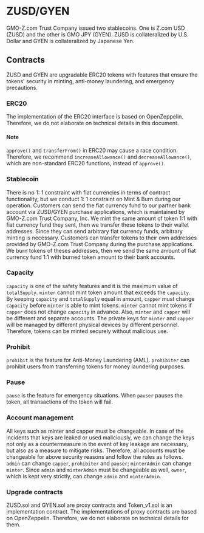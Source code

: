 # ZUSD/GYEN
GMO-Z.com Trust Company issued two stablecoins. One is Z.com USD (ZUSD) and the other is GMO JPY (GYEN). ZUSD is collateralized by U.S. Dollar and GYEN is collateralized by Japanese Yen.

## Contracts
ZUSD and GYEN are upgradable ERC20 tokens with features that ensure the tokens' security in minting, anti-money laundering, and emergency precautions.

### ERC20
The implementation of the ERC20 interface is based on OpenZeppelin. Therefore, we do not elaborate on technical details in this document.

#### Note
`approve()` and `transferFrom()` in ERC20 may cause a race condition. Therefore, we recommend `increaseAllowance()` and `decreaseAllowance()`, which are non-standard ERC20 functions, instead of `approve()`.

### Stablecoin
There is no 1: 1 constraint with fiat currencies in terms of contract functionality, but we conduct 1: 1 constraint on Mint & Burn during our operation.
Customers can send the fiat currency fund to our partner bank account via ZUSD/GYEN purchase applications, which is maintained by GMO-Z.com Trust Company, Inc. We mint the same amount of token 1:1 with fiat currency fund they sent, then we transfer these tokens to their wallet addresses. Since they can send arbitrary fiat currency funds, arbitrary minting is necessary.
Customers can transfer tokens to their own addresses provided by GMO-Z.com Trust Company during the purchase applications. We burn tokens of theses addresses, then we send the same amount of fiat currency fund 1:1 with burned token amount to their bank accounts.

### Capacity
`capacity` is one of the safety features and it is the maximum value of `totalSupply`. `minter` cannot mint token amount that exceeds the `capacity`. By keeping `capacity` and `totalSupply` equal in amount, `capper` must change `capacity` before `minter` is able to mint tokens. `minter` cannot mint tokens if `capper` does not change `capacity` in advance. Also, `minter` and `capper` will be different and separate accounts. The private keys for `minter` and `capper` will be managed by different physical devices by different personnel. Therefore, tokens can be minted securely without malicious use.

### Prohibit
`prohibit` is the feature for Anti-Money Laundering (AML). `prohibiter` can prohibit users from transferring tokens for money laundering purposes.

### Pause
`pause` is the feature for emergency situations. When `pauser` pauses the token, all transactions of the token will fail.

### Account management
All keys such as minter and capper must be changeable. In case of the incidents that keys are leaked or used maliciously, we can change the keys not only as a countermeasure in the event of key leakage are necessary, but also as a measure to mitigate risks. Therefore, all accounts must be changeable for above security reasons and follow the rules as follows. `admin` can change `capper`, `prohibiter` and `pauser`; `minterAdmin` can change `minter`. Since `admin` and `minterAdmin` must be changeable as well, `owner`, which is kept very strictly, can change `admin` and `minterAdmin`.

### Upgrade contracts
ZUSD.sol and GYEN.sol are proxy contracts and Token_v1.sol is an implementation contract. The implementations of proxy contracts are based on OpenZeppelin. Therefore, we do not elaborate on technical details for them.